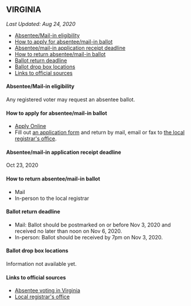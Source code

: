 ## VIRGINIA

*Last Updated: Aug 24, 2020*

* [Absentee/Mail-in eligibility](#absenteemail-in-eligibility)
* [How to apply for absentee/mail-in ballot](#how-to-apply-for-absenteemail-in-ballot)
* [Absentee/mail-in application receipt deadline](#absenteemail-in-application-receipt-deadline)
* [How to return absentee/mail-in ballot](#how-to-return-absenteemail-in-ballot)
* [Ballot return deadline](#ballot-return-deadline)
* [Ballot drop box locations](#ballot-drop-box-locations)
* [Links to official sources](#links-to-official-sources)


#### Absentee/Mail-in eligibility
Any registered voter may request an absentee ballot.


#### How to apply for absentee/mail-in ballot
* [Apply Online](https://vote.elections.virginia.gov/VoterInformation/Lookup/absentee)
* Fill out [an application form](https://www.elections.virginia.gov/media/formswarehouse/absentee-voting/applications/SBE-701-703.1.pdf) and return by mail, email or fax to [the local registrar's office](https://vote.elections.virginia.gov/VoterInformation/PublicContactLookup).


#### Absentee/mail-in application receipt deadline
Oct 23, 2020


#### How to return absentee/mail-in ballot
* Mail
* In-person to the local registrar


#### Ballot return deadline
* Mail: Ballot should be postmarked on or before Nov 3, 2020 and received no later than noon on Nov 6, 2020.
* In-person: Ballot should be received by 7pm on Nov 3, 2020.


#### Ballot drop box locations
Information not available yet.


#### Links to official sources
* [Absentee voting in Virginia](https://www.elections.virginia.gov/casting-a-ballot/absentee-voting/)
* [Local registrar's office](https://vote.elections.virginia.gov/VoterInformation/PublicContactLookup)
